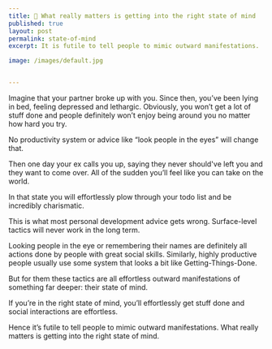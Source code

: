 ```yaml
---
title: 🧠 What really matters is getting into the right state of mind
published: true
layout: post
permalink: state-of-mind
excerpt: It is futile to tell people to mimic outward manifestations.

image: /images/default.jpg


---
```



Imagine that your partner broke up with you. Since then, you’ve been lying in bed, feeling depressed and lethargic. Obviously, you won’t get a lot of stuff done and people definitely won’t enjoy being around you no matter how hard you try. 

No productivity system or advice like “look people in the eyes” will change that.

Then one day your ex calls you up, saying they never should've left you and they want to come over. All of the sudden you’ll feel like you can take on the world. 

In that state you will effortlessly plow through your todo list and be incredibly charismatic. 

This is what most personal development advice gets wrong. Surface-level tactics will never work in the long term. 

Looking people in the eye or remembering their names are definitely all actions done by people with great social skills. Similarly, highly productive people usually use some system that looks a bit like Getting-Things-Done. 

But for them these tactics are all effortless outward manifestations of something far deeper: their state of mind.

If you’re in the right state of mind, you’ll effortlessly get stuff done and social interactions are effortless. 

Hence it’s futile to tell people to mimic outward manifestations. What really matters is getting into the right state of mind.